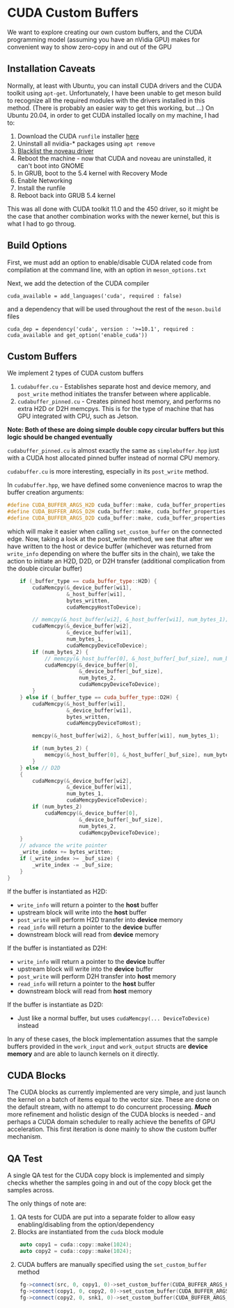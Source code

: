 # CUDA Custom Buffers

We want to explore creating our own custom buffers, and the CUDA programming model (assuming
you have an nVidia GPU) makes for convenient way to show zero-copy in and out of the GPU

## Installation Caveats

Normally, at least with Ubuntu, you can install CUDA drivers and the CUDA toolkit using `apt-get`.  Unfortunately, I have been unable to get meson build to recognize all the required modules with the drivers installed in this method. (There is probably an easier way to get this working, but ...) On Ubuntu 20.04, in order to get CUDA installed locally on my machine, I had to:

1. Download the CUDA `runfile` installer [here](https://developer.nvidia.com/cuda-11.0-update1-download-archive)
1. Uninstall all nvidia-* packages using `apt remove`
2. [Blacklist the noveau driver](https://linuxconfig.org/how-to-disable-blacklist-nouveau-nvidia-driver-on-ubuntu-20-04-focal-fossa-linux)
3. Reboot the machine - now that CUDA and noveau are uninstalled, it can't boot into GNOME
4. In GRUB, boot to the 5.4 kernel with Recovery Mode
5. Enable Networking
6. Install the runfile
7. Reboot back into GRUB 5.4 kernel

This was all done with CUDA toolkit 11.0 and the 450 driver, so it might be the case that another combination works with the newer kernel, but this is what I had to go throug.

## Build Options

First, we must add an option to enable/disable CUDA related code from compilation at the command line, with an option in `meson_options.txt`

Next, we add the detection of the CUDA compiler
```meson
cuda_available = add_languages('cuda', required : false)
```
and a dependency that will be used throughout the rest of the `meson.build` files

```
cuda_dep = dependency('cuda', version : '>=10.1', required : cuda_available and get_option('enable_cuda'))
```

## Custom Buffers
We implement 2 types of CUDA custom buffers
1. `cudabuffer.cu` - Establishes separate host and device memory, and `post_write` method initiates the transfer between where applicable.  
2. `cudabuffer_pinned.cu` - Creates pinned host memory, and performs no extra H2D or D2H memcpys.  This is for the type of machine that has GPU integrated with CPU, such as Jetson.

**Note: Both of these are doing simple double copy circular buffers but this logic should be changed eventually**

`cudabuffer_pinned.cu` is almost exactly the same as `simplebuffer.hpp` just with a CUDA host allocated pinned buffer instead of normal CPU memory.

`cudabuffer.cu` is more interesting, especially in its `post_write` method.

In `cudabuffer.hpp`, we have defined some convenience macros to wrap the buffer creation arguments:
```c++
#define CUDA_BUFFER_ARGS_H2D cuda_buffer::make, cuda_buffer_properties::make(cuda_buffer_type::H2D)
#define CUDA_BUFFER_ARGS_D2H cuda_buffer::make, cuda_buffer_properties::make(cuda_buffer_type::D2H)
#define CUDA_BUFFER_ARGS_D2D cuda_buffer::make, cuda_buffer_properties::make(cuda_buffer_type::D2D)

```
which will make it easier when calling `set_custom_buffer` on the connected edge.  Now, taking a look at the post_write method, we see that after we have written to the host or device buffer (whichever was returned from `write_info` depending on where the buffer sits in the chain), we take the action to initiate an H2D, D2D, or D2H transfer (additional complication from the double circular buffer)

```c++
    if (_buffer_type == cuda_buffer_type::H2D) {
        cudaMemcpy(&_device_buffer[wi1],
                   &_host_buffer[wi1],
                   bytes_written,
                   cudaMemcpyHostToDevice);

        // memcpy(&_host_buffer[wi2], &_host_buffer[wi1], num_bytes_1);
        cudaMemcpy(&_device_buffer[wi2],
                   &_device_buffer[wi1],
                   num_bytes_1,
                   cudaMemcpyDeviceToDevice);
        if (num_bytes_2) {
            // memcpy(&_host_buffer[0], &_host_buffer[_buf_size], num_bytes_2);
            cudaMemcpy(&_device_buffer[0],
                       &_device_buffer[_buf_size],
                       num_bytes_2,
                       cudaMemcpyDeviceToDevice);
        }
    } else if (_buffer_type == cuda_buffer_type::D2H) {
        cudaMemcpy(&_host_buffer[wi1],
                   &_device_buffer[wi1],
                   bytes_written,
                   cudaMemcpyDeviceToHost);

        memcpy(&_host_buffer[wi2], &_host_buffer[wi1], num_bytes_1);

        if (num_bytes_2) {
            memcpy(&_host_buffer[0], &_host_buffer[_buf_size], num_bytes_2);
        }
    } else // D2D
    {
        cudaMemcpy(&_device_buffer[wi2],
                   &_device_buffer[wi1],
                   num_bytes_1,
                   cudaMemcpyDeviceToDevice);
        if (num_bytes_2)
            cudaMemcpy(&_device_buffer[0],
                       &_device_buffer[_buf_size],
                       num_bytes_2,
                       cudaMemcpyDeviceToDevice);
    }
    // advance the write pointer
    _write_index += bytes_written;
    if (_write_index >= _buf_size) {
        _write_index -= _buf_size;
    }
}
```

If the buffer is instantiated as H2D:
* `write_info` will return a pointer to the **host** buffer
* upstream block will write into the **host** buffer
* `post_write` will perform H2D transfer into **device** memory
* `read_info` will return a pointer to the **device** buffer
* downstream block will read from **device** memory

If the buffer is instantiated as D2H:
* `write_info` will return a pointer to the **device** buffer
* upstream block will write into the **device** buffer
* `post_write` will perform D2H transfer into **host** memory
* `read_info` will return a pointer to the **host** buffer
* downstream block will read from **host** memory

If the buffer is instantiate as D2D:
* Just like a normal buffer, but uses `cudaMemcpy(... DeviceToDevice)` instead

In any of these cases, the block implementation assumes that the sample buffers provided in the `work_input` and `work_output` structs are **device memory** and are able to launch kernels on it directly.

## CUDA Blocks

The CUDA blocks as currently implemented are very simple, and just launch the kernel on a batch of items equal to the vector size.  These are done on the default stream, with no attempt to do concurrent processing.  ***Much*** more refinement and holistic design of the CUDA blocks is needed - and perhaps a CUDA domain scheduler to really achieve the benefits of GPU acceleration.  This first iteration is done mainly to show the custom buffer mechanism.

## QA Test

A single QA test for the CUDA copy block is implemented and simply checks whether the samples going in and out of the copy block get the samples across.

The only things of note are:
1. QA tests for CUDA are put into a separate folder to allow easy enabling/disabling from the option/dependency
2. Blocks are instantiated from the `cuda` block module
```c++
    auto copy1 = cuda::copy::make(1024);
    auto copy2 = cuda::copy::make(1024);
```
2. CUDA buffers are manually specified using the `set_custom_buffer` method

```c++
    fg->connect(src, 0, copy1, 0)->set_custom_buffer(CUDA_BUFFER_ARGS_H2D);
    fg->connect(copy1, 0, copy2, 0)->set_custom_buffer(CUDA_BUFFER_ARGS_D2D);
    fg->connect(copy2, 0, snk1, 0)->set_custom_buffer(CUDA_BUFFER_ARGS_D2H);
```